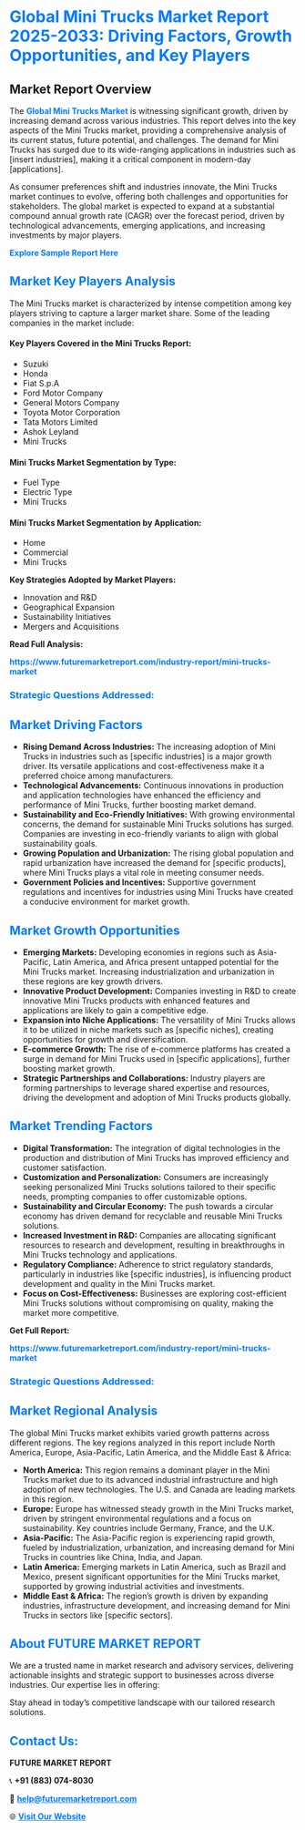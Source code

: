 <h1 style="color: #007BFF;">Global Mini Trucks Market Report 2025-2033: Driving Factors, Growth Opportunities, and Key Players</h1>

<section id="overview">
<h2>Market Report Overview</h2>
<p>The <a href="https://www.futuremarketreport.com/industry-report/mini-trucks-market" style="color: #007BFF; text-decoration: none;"><strong>Global Mini Trucks Market</strong></a> is witnessing significant growth, driven by increasing demand across various industries. This report delves into the key aspects of the Mini Trucks market, providing a comprehensive analysis of its current status, future potential, and challenges. The demand for Mini Trucks has surged due to its wide-ranging applications in industries such as [insert industries], making it a critical component in modern-day [applications].</p>
<p>As consumer preferences shift and industries innovate, the Mini Trucks market continues to evolve, offering both challenges and opportunities for stakeholders. The global market is expected to expand at a substantial compound annual growth rate (CAGR) over the forecast period, driven by technological advancements, emerging applications, and increasing investments by major players.</p>
</section>

<section id="overview">
<p><a href="https://www.futuremarketreport.com/request-sample/reportId=101277" style="color: #007BFF; text-decoration: none;"><strong>Explore Sample Report Here</strong></a></p>
</section>

<section id="key-players">
<h2 style="color: #007BFF;">Market Key Players Analysis</h2>
<p>The Mini Trucks market is characterized by intense competition among key players striving to capture a larger market share. Some of the leading companies in the market include:</p>
<h4>Key Players Covered in the Mini Trucks Report:</h4>
<ul><li>Suzuki</li><li>Honda</li><li>Fiat S.p.A</li><li>Ford Motor Company</li><li>General Motors Company</li><li>Toyota Motor Corporation</li><li>Tata Motors Limited</li><li>Ashok Leyland</li><li>Mini Trucks</li></ul>
<h4>Mini Trucks Market Segmentation by Type:</h4>
<ul><li>Fuel Type</li><li>Electric Type</li><li>Mini Trucks</li></ul>

<h4>Mini Trucks Market Segmentation by Application:</h4>
<ul><li>Home</li><li>Commercial</li><li>Mini Trucks</li></ul>
<p><strong>Key Strategies Adopted by Market Players:</strong></p>
<ul>
<li>Innovation and R&D</li>
<li>Geographical Expansion</li>
<li>Sustainability Initiatives</li>
<li>Mergers and Acquisitions</li>
</ul>
</section>

<section>
<p><strong>Read Full Analysis: </strong></p><a href="https://www.futuremarketreport.com/industry-report/mini-trucks-market" style="color: #007BFF; text-decoration: none;"><strong>https://www.futuremarketreport.com/industry-report/mini-trucks-market</strong></a>
<h3 style="color: #007BFF;">Strategic Questions Addressed:</h3>
</section>

<section id="driving-factors">
<h2 style="color: #007BFF;">Market Driving Factors</h2>
<ul>
<li><strong>Rising Demand Across Industries:</strong> The increasing adoption of Mini Trucks in industries such as [specific industries] is a major growth driver. Its versatile applications and cost-effectiveness make it a preferred choice among manufacturers.</li>
<li><strong>Technological Advancements:</strong> Continuous innovations in production and application technologies have enhanced the efficiency and performance of Mini Trucks, further boosting market demand.</li>
<li><strong>Sustainability and Eco-Friendly Initiatives:</strong> With growing environmental concerns, the demand for sustainable Mini Trucks solutions has surged. Companies are investing in eco-friendly variants to align with global sustainability goals.</li>
<li><strong>Growing Population and Urbanization:</strong> The rising global population and rapid urbanization have increased the demand for [specific products], where Mini Trucks plays a vital role in meeting consumer needs.</li>
<li><strong>Government Policies and Incentives:</strong> Supportive government regulations and incentives for industries using Mini Trucks have created a conducive environment for market growth.</li>
</ul>
</section>

<section id="growth-opportunities">
<h2 style="color: #007BFF;">Market Growth Opportunities</h2>
<ul>
<li><strong>Emerging Markets:</strong> Developing economies in regions such as Asia-Pacific, Latin America, and Africa present untapped potential for the Mini Trucks market. Increasing industrialization and urbanization in these regions are key growth drivers.</li>
<li><strong>Innovative Product Development:</strong> Companies investing in R&D to create innovative Mini Trucks products with enhanced features and applications are likely to gain a competitive edge.</li>
<li><strong>Expansion into Niche Applications:</strong> The versatility of Mini Trucks allows it to be utilized in niche markets such as [specific niches], creating opportunities for growth and diversification.</li>
<li><strong>E-commerce Growth:</strong> The rise of e-commerce platforms has created a surge in demand for Mini Trucks used in [specific applications], further boosting market growth.</li>
<li><strong>Strategic Partnerships and Collaborations:</strong> Industry players are forming partnerships to leverage shared expertise and resources, driving the development and adoption of Mini Trucks products globally.</li>
</ul>
</section>

<section id="trending-factors">
<h2 style="color: #007BFF;">Market Trending Factors</h2>
<ul>
<li><strong>Digital Transformation:</strong> The integration of digital technologies in the production and distribution of Mini Trucks has improved efficiency and customer satisfaction.</li>
<li><strong>Customization and Personalization:</strong> Consumers are increasingly seeking personalized Mini Trucks solutions tailored to their specific needs, prompting companies to offer customizable options.</li>
<li><strong>Sustainability and Circular Economy:</strong> The push towards a circular economy has driven demand for recyclable and reusable Mini Trucks solutions.</li>
<li><strong>Increased Investment in R&D:</strong> Companies are allocating significant resources to research and development, resulting in breakthroughs in Mini Trucks technology and applications.</li>
<li><strong>Regulatory Compliance:</strong> Adherence to strict regulatory standards, particularly in industries like [specific industries], is influencing product development and quality in the Mini Trucks market.</li>
<li><strong>Focus on Cost-Effectiveness:</strong> Businesses are exploring cost-efficient Mini Trucks solutions without compromising on quality, making the market more competitive.</li>
</ul>
</section>

<section>
<p><strong>Get Full Report: </strong></p><a href="https://www.futuremarketreport.com/industry-report/mini-trucks-market" style="color: #007BFF; text-decoration: none;"><strong>https://www.futuremarketreport.com/industry-report/mini-trucks-market</strong></a>
<h3 style="color: #007BFF;">Strategic Questions Addressed:</h3>
</section>


<section id="regional-analysis">
<h2 style="color: #007BFF;">Market Regional Analysis</h2>
<p>The global Mini Trucks market exhibits varied growth patterns across different regions. The key regions analyzed in this report include North America, Europe, Asia-Pacific, Latin America, and the Middle East & Africa:</p>
<ul>
<li><strong>North America:</strong> This region remains a dominant player in the Mini Trucks market due to its advanced industrial infrastructure and high adoption of new technologies. The U.S. and Canada are leading markets in this region.</li>
<li><strong>Europe:</strong> Europe has witnessed steady growth in the Mini Trucks market, driven by stringent environmental regulations and a focus on sustainability. Key countries include Germany, France, and the U.K.</li>
<li><strong>Asia-Pacific:</strong> The Asia-Pacific region is experiencing rapid growth, fueled by industrialization, urbanization, and increasing demand for Mini Trucks in countries like China, India, and Japan.</li>
<li><strong>Latin America:</strong> Emerging markets in Latin America, such as Brazil and Mexico, present significant opportunities for the Mini Trucks market, supported by growing industrial activities and investments.</li>
<li><strong>Middle East & Africa:</strong> The region’s growth is driven by expanding industries, infrastructure development, and increasing demand for Mini Trucks in sectors like [specific sectors].</li>
</ul>
</section>

<footer>
<h2 style="color: #007BFF;">About FUTURE MARKET REPORT</h2>
<p>We are a trusted name in market research and advisory services, delivering actionable insights and strategic support to businesses across diverse industries. Our expertise lies in offering:</p>

<p>Stay ahead in today’s competitive landscape with our tailored research solutions.</p>

<h2 style="color: #007BFF;">Contact Us:</h2>
<p><strong>FUTURE MARKET REPORT</strong></p>
<p>📞 <strong>+91 (883) 074-8030</strong></p>
<p>📧 <strong><a href="mailto:help@futuremarketreport.com" style="color: #007BFF;">help@futuremarketreport.com</a></strong></p>
<p>🌐 <strong><a href="https://www.futuremarketreport.com/" style="color: #007BFF;">Visit Our Website</a></strong></p>
</footer>